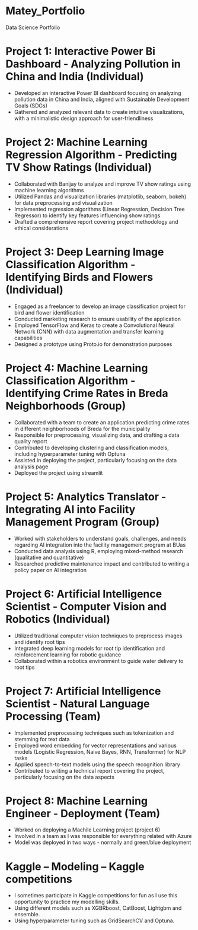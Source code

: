 # Matey_Portfolio
Data Science Portfolio

# Project 1: Interactive Power Bi Dashboard - Analyzing Pollution in China and India (Individual)

- Developed an interactive Power BI dashboard focusing on analyzing pollution data in China and India, aligned with Sustainable Development Goals (SDGs)
- Gathered and analyzed relevant data to create intuitive visualizations, with a minimalistic design approach for user-friendliness

# Project 2: Machine Learning Regression Algorithm - Predicting TV Show Ratings (Individual)

- Collaborated with Banijay to analyze and improve TV show ratings using machine learning algorithms
- Utilized Pandas and visualization libraries (matplotlib, seaborn, bokeh) for data preprocessing and visualization
- Implemented regression algorithms (Linear Regression, Decision Tree Regressor) to identify key features influencing show ratings
- Drafted a comprehensive report covering project methodology and ethical considerations

# Project 3: Deep Learning Image Classification Algorithm - Identifying Birds and Flowers (Individual)

- Engaged as a freelancer to develop an image classification project for bird and flower identification
- Conducted marketing research to ensure usability of the application
- Employed TensorFlow and Keras to create a Convolutional Neural Network (CNN) with data augmentation and transfer learning capabilities
- Designed a prototype using Proto.io for demonstration purposes

# Project 4: Machine Learning Classification Algorithm - Identifying Crime Rates in Breda Neighborhoods (Group)

- Collaborated with a team to create an application predicting crime rates in different neighborhoods of Breda for the municipality
- Responsible for preprocessing, visualizing data, and drafting a data quality report
- Contributed to developing clustering and classification models, including hyperparameter tuning with Optuna
- Assisted in deploying the project, particularly focusing on the data analysis page
- Deployed the project using streamlit
 
# Project 5: Analytics Translator - Integrating AI into Facility Management Program (Group)

- Worked with stakeholders to understand goals, challenges, and needs regarding AI integration into the facility management program at BUas
- Conducted data analysis using R, employing mixed-method research (qualitative and quantitative)
- Researched predictive maintenance impact and contributed to writing a policy paper on AI integration
  
# Project 6: Artificial Intelligence Scientist - Computer Vision and Robotics (Individual)

- Utilized traditional computer vision techniques to preprocess images and identify root tips
- Integrated deep learning models for root tip identification and reinforcement learning for robotic guidance
- Collaborated within a robotics environment to guide water delivery to root tips

# Project 7: Artificial Intelligence Scientist - Natural Language Processing (Team)

- Implemented preprocessing techniques such as tokenization and stemming for text data
- Employed word embedding for vector representations and various models (Logistic Regression, Naive Bayes, RNN, Transformer) for NLP tasks
- Applied speech-to-text models using the speech recognition library
- Contributed to writing a technical report covering the project, particularly focusing on the data aspects

# Project 8: Machine Learning Engineer - Deployment (Team)

- Worked on deploying a Machile Learning project (project 6)
- Involved in a team as I was responsible for everything related with Azure
- Model was deployed in two ways - normally and green/blue deployment

# Kaggle – Modeling – Kaggle competitions

-	I sometimes participate in Kaggle competitions for fun as I use this opportunity to practice my modelling skills.
-	Using different models such as XGBRboost, CatBoost, Lightgbm and ensemble.
-	Using hyperparameter tuning such as GridSearchCV and Optuna.





